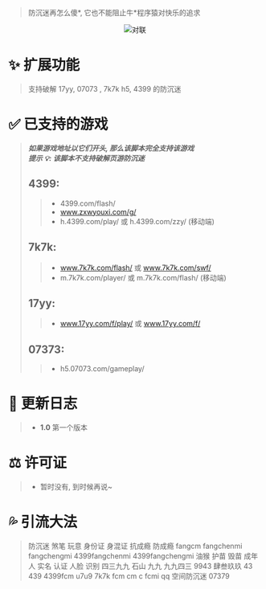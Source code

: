 > 防沉迷再怎么傻\*, 它也不能阻止牛\*程序猿对快乐的追求

<center>
<img alt="对联" title="对联" src="https://fcmsb250.github.io/img1.jpeg" />
</center>

# ✨ 扩展功能

> 支持破解 17yy, 07073 , 7k7k h5, 4399 的防沉迷

# ✅ 已支持的游戏

> _**如果游戏地址以它们开头, 那么该脚本完全支持该游戏**_  
> _**提示 💡: 该脚本不支持破解页游防沉迷**_
>
> ## 4399:
>
> > -   4399.com/flash/
> > -   www.zxwyouxi.com/g/
> > -   h.4399.com/play/ 或 h.4399.com/zzy/ (移动端)
>
> ## 7k7k:
>
> > -   www.7k7k.com/flash/ 或 www.7k7k.com/swf/
> > -   m.7k7k.com/player/ 或 m.7k7k.com/flash/ (移动端)
>
> ## 17yy:
>
> > -   www.17yy.com/f/play/ 或 www.17yy.com/f/
>
> ## 07373:
>
> > -   h5.07073.com/gameplay/

# 💪 更新日志

> -   **1.0** 第一个版本

# ⚖️ 许可证

> -   暂时没有, 到时候再说~

# 💦 引流大法

> 防沉迷 煞笔 玩意 身份证 身混证 抗成瘾 防成瘾 fangcm fangchenmi fangchengmi 4399fangchenmi 4399fangchengmi 油猴 护苗 毁苗 成年人 实名 认证 人脸 识别 四三九九 石山 九九 九九四三 9943 肆叁玖玖 43 439 4399fcm u7u9 7k7k fcm cm c fcmi qq 空间防沉迷 07379
